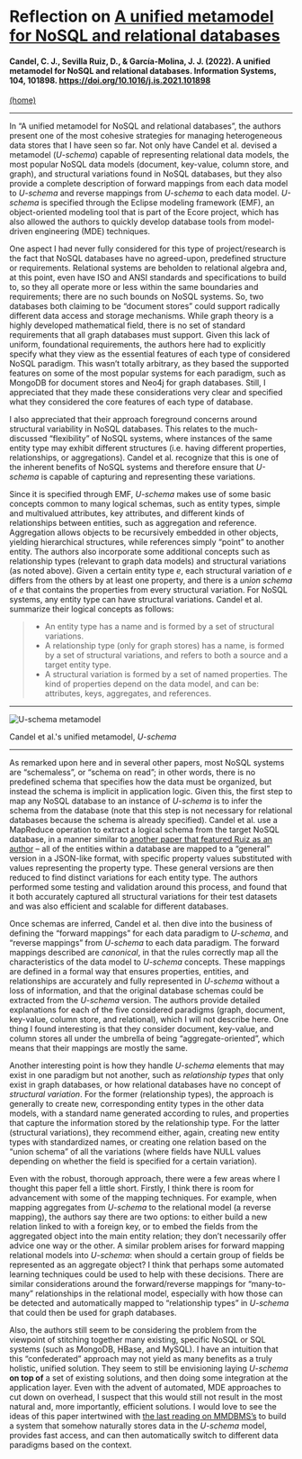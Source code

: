 # Reflection on [A unified metamodel for NoSQL and relational databases](https://www-sciencedirect-com.proxybz.lib.montana.edu/science/article/pii/S0306437921001149)

#### Candel, C. J., Sevilla Ruiz, D., & García-Molina, J. J. (2022). A unified metamodel for NoSQL and relational databases. Information Systems, 104, 101898. https://doi.org/10.1016/j.is.2021.101898 

[(home)](https://beqpolk1.github.io/csci-592-spring2022/)

---

In “A unified metamodel for NoSQL and relational databases”, the authors present one of the most cohesive strategies for managing heterogeneous data stores that I have seen so far. Not only have Candel et al. devised a metamodel (*U-schema*) capable of representing relational data models, the most popular NoSQL data models (document, key-value, column store, and graph), and structural variations found in NoSQL databases, but they also provide a complete description of forward mappings from each data model to *U-schema* and reverse mappings from *U-schema* to each data model. *U-schema* is specified through the Eclipse modeling framework (EMF), an object-oriented modeling tool that is part of the Ecore project, which has also allowed the authors to quickly develop database tools from model-driven engineering (MDE) techniques.

One aspect I had never fully considered for this type of project/research is the fact that NoSQL databases have no agreed-upon, predefined structure or requirements. Relational systems are beholden to relational algebra and, at this point, even have ISO and ANSI standards and specifications to build to, so they all operate more or less within the same boundaries and requirements; there are no such bounds on NoSQL systems. So, two databases both claiming to be “document stores” could support radically different data access and storage mechanisms. While graph theory is a highly developed mathematical field, there is no set of standard requirements that all graph databases must support. Given this lack of uniform, foundational requirements, the authors here had to explicitly specify what they view as the essential features of each type of considered NoSQL paradigm. This wasn’t totally arbitrary, as they based the supported features on some of the most popular systems for each paradigm, such as MongoDB for document stores and Neo4j for graph databases. Still, I appreciated that they made these considerations very clear and specified what they considered the core features of each type of database.

I also appreciated that their approach foreground concerns around structural variability in NoSQL databases. This relates to the much-discussed “flexibility” of NoSQL systems, where instances of the same entity type may exhibit different structures (i.e. having different properties, relationships, or aggregations). Candel et al. recognize that this is one of the inherent benefits of NoSQL systems and therefore ensure that *U-schema* is capable of capturing and representing these variations.

Since it is specified through EMF, *U-schema* makes use of some basic concepts common to many logical schemas, such as entity types, simple and multivalued attributes, key attributes, and different kinds of relationships between entities, such as aggregation and reference. Aggregation allows objects to be recursively embedded in other objects, yielding hierarchical structures, while references simply “point” to another entity. The authors also incorporate some additional concepts such as relationship types (relevant to graph data models) and structural variations (as noted above). Given a certain entity type *e*, each structural variation of *e* differs from the others by at least one property, and there is a *union schema* of *e* that contains the properties from every structural variation. For NoSQL systems, any entity type can have structural variations. Candel et al. summarize their logical concepts as follows:

> * An entity type has a name and is formed by a set of structural variations.
> * A relationship type (only for graph stores) has a name, is formed by a set of structural variations, and refers to both a source and a target entity type.
> * A structural variation is formed by a set of named properties. The kind of properties depend on the data model, and can be: attributes, keys, aggregates, and references.

---

![*U-schema metamodel*](/images/3.2_u_schema.jpg)

Candel et al.'s unified metamodel, *U-schema*

---

As remarked upon here and in several other papers, most NoSQL systems are “schemaless”, or “schema on read”; in other words, there is no predefined schema that specifies how the data must be organized, but instead the schema is implicit in application logic. Given this, the first step to map any NoSQL database to an instance of *U-schema* is to infer the schema from the database (note that this step is not necessary for relational databases because the schema is already specified). Candel et al. use a MapReduce operation to extract a logical schema from the target NoSQL database, in a manner similar to [another paper that featured Ruiz as an author](2.2_ruiz_morales_molina_versioned_schemas.md) – all of the entities within a database are mapped to a “general” version in a JSON-like format, with specific property values substituted with values representing the property type. These general versions are then reduced to find distinct variations for each entity type. The authors performed some testing and validation around this process, and found that it both accurately captured all structural variations for their test datasets and was also efficient and scalable for different databases.

Once schemas are inferred, Candel et al. then dive into the business of defining the “forward mappings” for each data paradigm to *U-schema*, and “reverse mappings” from *U-schema* to each data paradigm. The forward mappings described are *canonical*, in that the rules correctly map all the characteristics of the data model to *U-schema* concepts. These mappings are defined in a formal way that ensures properties, entities, and relationships are accurately and fully represented in *U-schema* without a loss of information, and that the original database schemas could be extracted from the *U-schema* version. The authors provide detailed explanations for each of the five considered paradigms (graph, document, key-value, column store, and relational), which I will not describe here. One thing I found interesting is that they consider document, key-value, and column stores all under the umbrella of being “aggregate-oriented”, which means that their mappings are mostly the same.

Another interesting point is how they handle *U-schema* elements that may exist in one paradigm but not another, such as *relationship types* that only exist in graph databases, or how relational databases have no concept of *structural variation*. For the former (relationship types), the approach is generally to create new, corresponding entity types in the other data models, with a standard name generated according to rules, and properties that capture the information stored by the relationship type. For the latter (structural variations), they recommend either, again, creating new entity types with standardized names, or creating one relation based on the “union schema” of all the variations (where fields have NULL values depending on whether the field is specified for a certain variation).

Even with the robust, thorough approach, there were a few areas where I thought this paper fell a little short. Firstly, I think there is room for advancement with some of the mapping techniques. For example, when mapping aggregates from *U-schema* to the relational model (a reverse mapping), the authors say there are two options: to either build a new relation linked to with a foreign key, or to embed the fields from the aggregated object into the main entity relation; they don’t necessarily offer advice one way or the other. A similar problem arises for forward mapping relational models into *U-schema*: when should a certain group of fields be represented as an aggregate object? I think that perhaps some automated learning techniques could be used to help with these decisions. There are similar considerations around the forward/reverse mappings for “many-to-many” relationships in the relational model, especially with how those can be detected and automatically mapped to “relationship types” in *U-schema* that could then be used for graph databases.

Also, the authors still seem to be considering the problem from the viewpoint of stitching together many existing, specific NoSQL or SQL systems (such as MongoDB, HBase, and MySQL). I have an intuition that this “confederated” approach may not yield as many benefits as a truly holistic, unified solution. They seem to still be envisioning laying *U-schema* **on top of** a set of existing solutions, and then doing some integration at the application layer. Even with the advent of automated, MDE approaches to cut down on overhead, I suspect that this would still not result in the most natural and, more importantly, efficient solutions. I would love to see the ideas of this paper intertwined with [the last reading on MMDBMS’s](3.1_liu_et_al_multi_model_dbms.md) to build a system that somehow naturally stores data in the *U-schema* model, provides fast access, and can then automatically switch to different data paradigms based on the context.